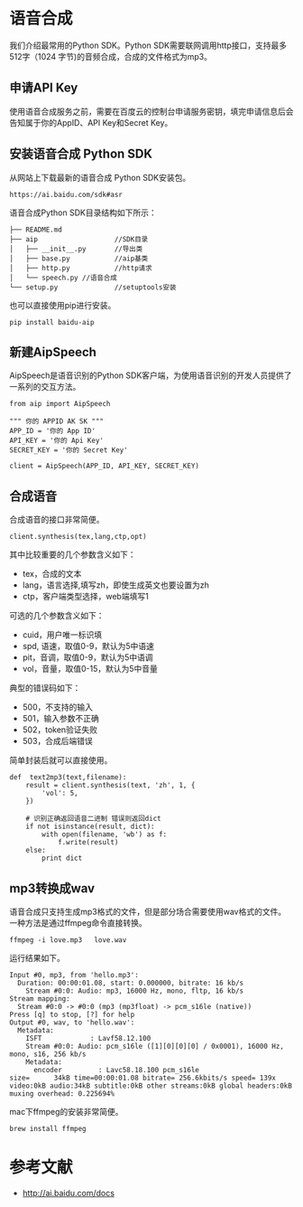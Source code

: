 # 语音合成
我们介绍最常用的Python SDK。Python SDK需要联网调用http接口，支持最多512字（1024 字节)的音频合成，合成的文件格式为mp3。

## 申请API Key
使用语音合成服务之前，需要在百度云的控制台申请服务密钥，填完申请信息后会告知属于你的AppID、API Key和Secret Key。

## 安装语音合成 Python SDK
从网站上下载最新的语音合成 Python SDK安装包。

	https://ai.baidu.com/sdk#asr

语音合成Python SDK目录结构如下所示：

	├── README.md
	├── aip                   //SDK目录
	│   ├── __init__.py       //导出类
	│   ├── base.py           //aip基类
	│   ├── http.py           //http请求
	│   └── speech.py //语音合成
	└── setup.py              //setuptools安装
	
也可以直接使用pip进行安装。

	pip install baidu-aip

## 新建AipSpeech
AipSpeech是语音识别的Python SDK客户端，为使用语音识别的开发人员提供了一系列的交互方法。

	from aip import AipSpeech
	
	""" 你的 APPID AK SK """
	APP_ID = '你的 App ID'
	API_KEY = '你的 Api Key'
	SECRET_KEY = '你的 Secret Key'
	
	client = AipSpeech(APP_ID, API_KEY, SECRET_KEY)

## 合成语音
合成语音的接口非常简便。

	client.synthesis(tex,lang,ctp,opt)

其中比较重要的几个参数含义如下：

- tex，合成的文本
- lang，语言选择,填写zh，即使生成英文也要设置为zh
- ctp，客户端类型选择，web端填写1

可选的几个参数含义如下：

- cuid，用户唯一标识填
- spd, 语速，取值0-9，默认为5中语速
- pit，音调，取值0-9，默认为5中语调
- vol，音量，取值0-15，默认为5中音量

典型的错误码如下：

- 500，不支持的输入
- 501，输入参数不正确
- 502，token验证失败
- 503，合成后端错误

简单封装后就可以直接使用。

	def  text2mp3(text,filename):
	    result = client.synthesis(text, 'zh', 1, {
	        'vol': 5,
	    })
		
	    # 识别正确返回语音二进制 错误则返回dict 
	    if not isinstance(result, dict):
	        with open(filename, 'wb') as f:
	            f.write(result)
	    else:
	        print dict

## mp3转换成wav
语音合成只支持生成mp3格式的文件，但是部分场合需要使用wav格式的文件。一种方法是通过ffmpeg命令直接转换。

	ffmpeg -i love.mp3   love.wav

运行结果如下。

	Input #0, mp3, from 'hello.mp3':
	  Duration: 00:00:01.08, start: 0.000000, bitrate: 16 kb/s
	    Stream #0:0: Audio: mp3, 16000 Hz, mono, fltp, 16 kb/s
	Stream mapping:
	  Stream #0:0 -> #0:0 (mp3 (mp3float) -> pcm_s16le (native))
	Press [q] to stop, [?] for help
	Output #0, wav, to 'hello.wav':
	  Metadata:
	    ISFT            : Lavf58.12.100
	    Stream #0:0: Audio: pcm_s16le ([1][0][0][0] / 0x0001), 16000 Hz, mono, s16, 256 kb/s
	    Metadata:
	      encoder         : Lavc58.18.100 pcm_s16le
	size=      34kB time=00:00:01.08 bitrate= 256.6kbits/s speed= 139x    
	video:0kB audio:34kB subtitle:0kB other streams:0kB global headers:0kB muxing overhead: 0.225694%


mac下ffmpeg的安装非常简便。

	brew install ffmpeg


# 参考文献
- http://ai.baidu.com/docs